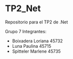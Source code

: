 # TP2_Net
Repositorio para el TP2 de .Net

Grupo 7
Integrantes:
  * Boixadera Loriana   45732
  * Luna Paulina        45715
  * Spitteler Marlene   45735
